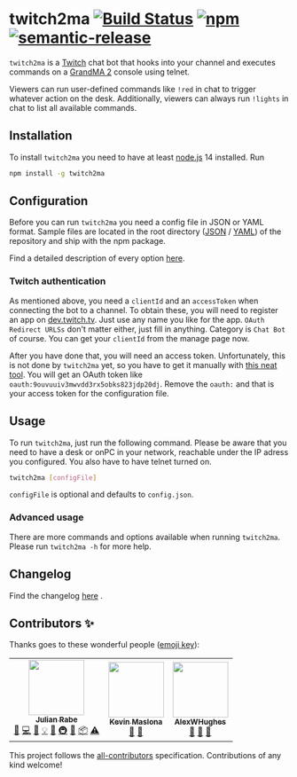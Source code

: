 # twitch2ma [![Build Status](https://travis-ci.com/schw4rzlicht/twitch2ma.svg?branch=master)](https://travis-ci.com/schw4rzlicht/twitch2ma) [![npm](https://img.shields.io/npm/v/twitch2ma)](https://www.npmjs.com/package/twitch2ma) [![semantic-release](https://img.shields.io/badge/%20%20%F0%9F%93%A6%F0%9F%9A%80-semantic--release-e10079.svg)](https://github.com/semantic-release/semantic-release)

`twitch2ma` is a [Twitch](https://twitch.tv) chat bot that hooks into your channel and executes commands on a 
[GrandMA 2](https://www.malighting.com/grandma2/) console using telnet.

Viewers can run user-defined commands like `!red` in chat to trigger whatever action on the desk. Additionally, viewers
can always run `!lights` in chat to list all available commands.

## Installation

To install `twitch2ma` you need to have at least [node.js](https://nodejs.org/en/) 14 installed. Run

```bash
npm install -g twitch2ma
```

## Configuration

Before you can run `twitch2ma` you need a config file in JSON or YAML format. Sample files are
located in the root directory ([JSON](config.json.sample) / [YAML](config.yml.sample))
of the repository and ship with the npm package.

Find a detailed description of every option [here](docs/config.md).

### Twitch authentication

As mentioned above, you need a `clientId` and an `accessToken` when connecting the bot to a channel. To obtain these, 
you will need to register an app on [dev.twitch.tv](https://dev.twitch.tv/console/apps). Just use any name you like for 
the app. `OAuth Redirect URLSs` don't matter either, just fill in anything. Category is `Chat Bot` of course. You can
get your `clientId` from the manage page now.

After you have done that, you will need an access token. Unfortunately, this is not done by `twitch2ma` yet, so you have
to get it manually with [this neat tool](https://twitchapps.com/tmi/). You will get an OAuth token like 
`oauth:9ouvuuiv3mwvdd3rx5obks823jdp20dj`. Remove the `oauth:` and that is your access token for the configuration file.

## Usage
 
To run `twitch2ma`, just run the following command. Please be aware that you need to have a desk or onPC in your 
network, reachable under the IP adress you configured. You also have to have telnet turned on.

```bash
twitch2ma [configFile]
```

`configFile` is optional and defaults to `config.json`.

### Advanced usage

There are more commands and options available when running `twitch2ma`. Please run `twitch2ma -h` for more help.

## Changelog

Find the changelog [here](docs/CHANGELOG.md) .

## Contributors ✨

Thanks goes to these wonderful people ([emoji key](https://allcontributors.org/docs/en/emoji-key)):

<!-- ALL-CONTRIBUTORS-LIST:START - Do not remove or modify this section -->
<!-- prettier-ignore-start -->
<!-- markdownlint-disable -->
<table>
  <tr>
    <td align="center"><a href="https://deltaeight.de"><img src="https://avatars1.githubusercontent.com/u/19175262?v=4" width="100px;" alt=""/><br /><sub><b>Julian Rabe</b></sub></a><br /><a href="#question-schw4rzlicht" title="Answering Questions">💬</a> <a href="https://github.com/schw4rzlicht/twitch2ma/commits?author=schw4rzlicht" title="Code">💻</a> <a href="https://github.com/schw4rzlicht/twitch2ma/commits?author=schw4rzlicht" title="Documentation">📖</a> <a href="#example-schw4rzlicht" title="Examples">💡</a> <a href="#ideas-schw4rzlicht" title="Ideas, Planning, & Feedback">🤔</a> <a href="#infra-schw4rzlicht" title="Infrastructure (Hosting, Build-Tools, etc)">🚇</a> <a href="#maintenance-schw4rzlicht" title="Maintenance">🚧</a> <a href="#platform-schw4rzlicht" title="Packaging/porting to new platform">📦</a> <a href="https://github.com/schw4rzlicht/twitch2ma/commits?author=schw4rzlicht" title="Tests">⚠️</a></td>
    <td align="center"><a href="https://github.com/kevinmaslona-rgb"><img src="https://avatars2.githubusercontent.com/u/65712477?v=4" width="100px;" alt=""/><br /><sub><b>Kevin Maslona</b></sub></a><br /><a href="#ideas-kevinmaslona-rgb" title="Ideas, Planning, & Feedback">🤔</a> <a href="#userTesting-kevinmaslona-rgb" title="User Testing">📓</a></td>
    <td align="center"><a href="https://github.com/AlexWHughes"><img src="https://avatars0.githubusercontent.com/u/32295023?v=4" width="100px;" alt=""/><br /><sub><b>AlexWHughes</b></sub></a><br /><a href="https://github.com/schw4rzlicht/twitch2ma/issues?q=author%3AAlexWHughes" title="Bug reports">🐛</a> <a href="#ideas-AlexWHughes" title="Ideas, Planning, & Feedback">🤔</a> <a href="#userTesting-AlexWHughes" title="User Testing">📓</a></td>
  </tr>
</table>

<!-- markdownlint-enable -->
<!-- prettier-ignore-end -->
<!-- ALL-CONTRIBUTORS-LIST:END -->

This project follows the [all-contributors](https://github.com/all-contributors/all-contributors) specification. Contributions of any kind welcome!
